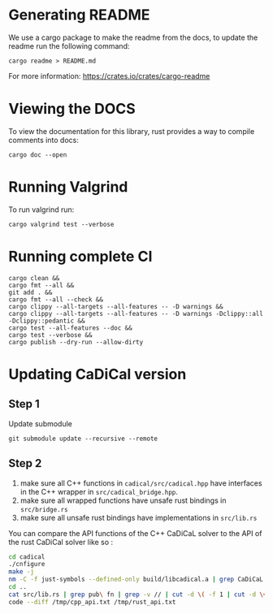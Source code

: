 # Generating README

We  use a cargo package to make the readme from the docs, to update the readme run the following command:

```
cargo readme > README.md
```

For more information: https://crates.io/crates/cargo-readme

# Viewing the DOCS

To view the documentation for this library, rust provides a way to compile comments into docs:

```
cargo doc --open
```

# Running Valgrind

To run valgrind run:

```
cargo valgrind test --verbose
```

# Running complete CI

```
cargo clean &&
cargo fmt --all &&
git add . &&
cargo fmt --all --check &&
cargo clippy --all-targets --all-features -- -D warnings &&
cargo clippy --all-targets --all-features -- -D warnings -Dclippy::all -Dclippy::pedantic &&
cargo test --all-features --doc &&
cargo test --verbose &&
cargo publish --dry-run --allow-dirty
```

# Updating CaDiCal version

## Step 1

Update submodule
```
git submodule update --recursive --remote
```

## Step 2


1. make sure all C++ functions in `cadical/src/cadical.hpp` have interfaces in the C++ wrapper in `src/cadical_bridge.hpp`.
2. make sure all wrapped functions have unsafe rust bindings in `src/bridge.rs`
3. make sure all unsafe rust bindings have implementations in `src/lib.rs`



You can compare the API functions of the C++ CaDiCaL solver to the API of the rust CaDiCal solver like so :
```bash
cd cadical
./cnfigure
make -j
nm -C -f just-symbols --defined-only build/libcadical.a | grep CaDiCaL::Solver:: | cut -d \( -f 1 | cut -d \: -f 5 | sort > /tmp/cpp_api.txt
cd ..
cat src/lib.rs | grep pub\ fn | grep -v // | cut -d \( -f 1 | cut -d \< -f 1 | cut -d \  -f 7 |  sort > /tmp/rust_api.txt
code --diff /tmp/cpp_api.txt /tmp/rust_api.txt
```

